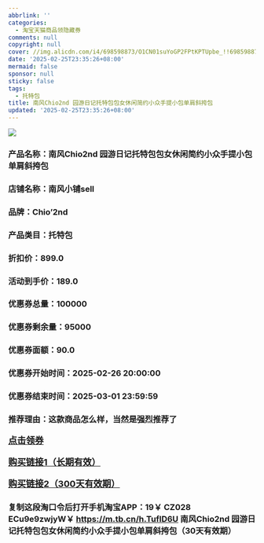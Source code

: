 ```yaml
---
abbrlink: ''
categories:
  - 淘宝天猫商品领隐藏券
comments: null
copyright: null
cover: //img.alicdn.com/i4/698598873/O1CN01suYoGP2FPtKPTUpbe_!!698598873.jpg
date: '2025-02-25T23:35:26+08:00'
mermaid: false
sponsor: null
sticky: false
tags:
  - 托特包
title: 南风Chio2nd 园游日记托特包包女休闲简约小众手提小包单肩斜挎包
updated: '2025-02-25T23:35:26+08:00'
--- 
```


![](//img.alicdn.com/i4/698598873/O1CN01suYoGP2FPtKPTUpbe_!!698598873.jpg)

### 产品名称：南风Chio2nd 园游日记托特包包女休闲简约小众手提小包单肩斜挎包
### 店铺名称：南风小铺sell
### 品牌：Chio’2nd
### 产品类目：托特包
### 折扣价：899.0
### 活动到手价：189.0
### 优惠券总量：100000
### 优惠券剩余量：95000
### 优惠券面额：90.0
### 优惠券开始时间：2025-02-26 20:00:00	
### 优惠券结束时间：2025-03-01 23:59:59	
### 推荐理由：这款商品怎么样，当然是强烈推荐了

<p style="font-size: 18px; font-weight: bold;">
  <a href="https://uland.taobao.com/coupon/edetail?e=oPpj7K%2FOKuylhHvvyUNXZfh8CuWt5YH5OVuOuRD5gLJMmdsrkidbOWgpcJRl3wFwcV%2FlEyhmp8BroimFQQQB%2BdBlJZnvWRtz0PBPTkWBx%2BffW7d9AxBDA2ymTqehFJN7Ev29zbj%2BZlHhz1ChHm22KyTsFs8hRhSMI%2BtaUgbudUxA%2B536asYsLU%2F9Zk7cDx8UI8pw0IfAr8DtDVklN4XY8Kf0ZadPcUcYT3N%2Fb083ABHRvhijMLhcr2g8eGyYf0as%2BtwibKY2GWrJMCGameEmjZFcCAJR61OcEmZkiaykSVt%2FF3zQmIIyS%2FVh%2FjuLnAG1cMu3IBhfqQDuG8Qvu8yX0IgqQCUj%2Ffq5&traceId=0b515d4517407227641888116d126c&union_lens=lensId%3AOPT%401740722769%40213c9ca0_0e4d_1954b298c90_d98f%4001%40eyJmbG9vcklkIjo3MzM1NH0ie" target="_blank">点击领券</a>
</p>
<p style="font-size: 18px; font-weight: bold;">
  <a href="https://s.click.taobao.com/t?e=m%3D2%26s%3DLZ1MnEfPonZw4vFB6t2Z2ueEDrYVVa64LKpWJ%2Bin0XLjf2vlNIV67uW8xal2bDKcPLNzIt%2Fz56j3ID%2FV1RqsF4wnCJeELi4I%2FIEn%2BS1IjHAB0ghlTd7WlZVm%2FOAUUFw71qrpxiwMoCNxc1AtbZGVS8eWz58%2FUghN5ZjgFP%2B%2BitKMHuv7RoNv0dIOLe2GUnGWK3GkZDPC4%2ByoAj7aO3xOt561FDwqW6sRGAHNAAWsCW61ayg4a9Hq286eZrq7aSPrn0LKGb8RkGIB9fMtoCCKbJGZ9wPRcXV%2BBfuqljaE3xpNzuMLUNyvdC7vNC7sQ5SHw3wanvCmNs4hhQs2DjqgEA%3D%3D" target="_blank">购买链接1（长期有效）</a>
</p>
<p style="font-size: 18px; font-weight: bold;">
  <a href="https://s.click.taobao.com/OV1XVNs" target="_blank">购买链接2（300天有效期）</a>
</p>

### 复制这段淘口令后打开手机淘宝APP：19￥ CZ028 ECu9e9zwjyW￥ https://m.tb.cn/h.TuflD6U  南风Chio2nd 园游日记托特包包女休闲简约小众手提小包单肩斜挎包（30天有效期）
